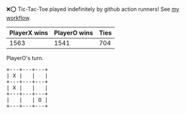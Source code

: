 :x::o: Tic-Tac-Toe played indefinitely by github action runners! See [my workflow](.github/workflows/play.yaml).

|PlayerX wins|PlayerO wins|Ties|
|-|-|-|
|1563|1541|704|

PlayerO's turn.

<pre>
+---+---+---+
| X |   |   |
+---+---+---+
| X |   |   |
+---+---+---+
|   |   | O |
+---+---+---+
</pre>